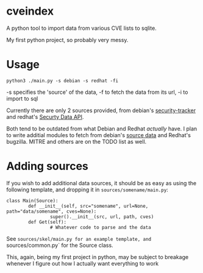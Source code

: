 # cveindex

A python tool to import data from various CVE lists to sqlite.

My first python project, so probably very messy.


# Usage
`python3 ./main.py -s debian -s redhat -fi`

-s specifies the 'source' of the data, -f to fetch the data from its url,
-i to import to sql

Currently there are only 2 sources provided, from debian's
[security-tracker][1] and redhat's [Securty Data API][2].

Both tend to be outdated from what Debian and Redhat *actually* have.
I plan to write additial modules to fetch from debian's [source data][3]
and Redhat's bugzilla. MITRE and others are on the TODO list as well.

[1]: https://security-tracker.debian.org/tracker/
[2]: https://access.redhat.com/documentation/en/red-hat-security-data-api/version-0.1/red-hat-security-data-api/
[3]: https://salsa.debian.org/security-tracker-team/security-tracker/blob/master/data/CVE/list


# Adding sources
If you wish to add additional data sources, it should be as easy as using
the following template, and dropping it in `sources/somename/main.py`:

```
class Main(Source):
        def __init__(self, src="somename", url=None, path="data/somename", cves=None):
                super().__init__(src, url, path, cves)
        def Get(self):
                # Whatever code to parse and the data
```
See `sources/skel/main.py for an example template, and `sources/common.py`
for the Source class.


This, again, being my first project in python, may be subject to breakage whenever
I figure out how I actually want everything to work
